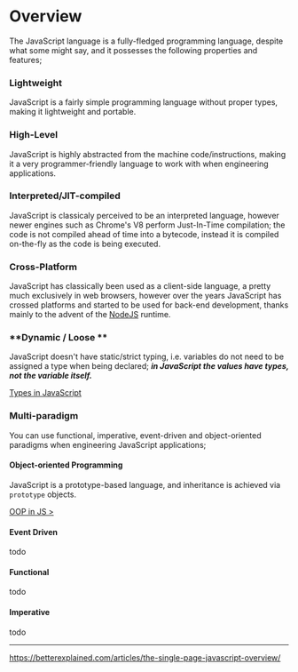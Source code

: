 # Overview

The JavaScript language is a fully-fledged programming language, despite what some might say, and it possesses the following properties and features;

### **Lightweight**

JavaScript is a fairly simple programming language without proper types, making it lightweight and portable.

### **High-Level**

JavaScript is highly abstracted from the machine code/instructions, making it a very programmer-friendly language to work with when engineering applications.

### **Interpreted/JIT-compiled**

JavaScript is classicaly perceived to be an interpreted language, however newer engines such as Chrome's V8 perform Just-In-Time compilation; the code is not compiled ahead of time into a bytecode, instead it is compiled on-the-fly as the code is being executed.

### **Cross-Platform**

JavaScript has classically been used as a client-side language, a pretty much exclusively in web browsers, however over the years JavaScript has crossed platforms and started to be used for back-end development, thanks mainly to the advent of the [NodeJS](https://nodejs.org/en/) runtime.

### **Dynamic / Loose **

JavaScript doesn't have static/strict typing, i.e. variables do not need to be assigned a type when being declared; **_in JavaScript the values have types, not the variable itself._**

[Types in JavaScript](../core/types)


### **Multi-paradigm**

You can use functional, imperative, event-driven and object-oriented paradigms when engineering JavaScript applications;

#### Object-oriented Programming

JavaScript is a prototype-based language, and inheritance is achieved via `prototype` objects.

[OOP in JS >](core/objects/object-oriented-programming)

#### Event Driven
todo
#### Functional
todo
#### Imperative
todo


---

https://betterexplained.com/articles/the-single-page-javascript-overview/
